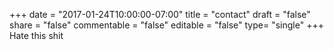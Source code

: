 +++
date = "2017-01-24T10:00:00-07:00"
title = "contact"
draft = "false"
share = "false"
commentable = "false"
editable = "false"
type= "single"
+++
Hate this shit